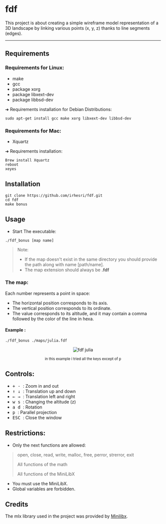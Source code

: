 # fdf
This project is about creating a simple wireframe model representation of a 3D landscape by linking various points (x, y, z) thanks to line segments (edges).
___
## Requirements
### Requirements for Linux:
* make
* gcc
* package xorg 
* package libxext-dev 
* package libbsd-dev

➜ Requirements installation for Debian Distributions:
``` shell
sudo apt-get install gcc make xorg libxext-dev libbsd-dev
```

### Requirements for Mac:
* Xquartz

➜ Requirements installation:
``` shell
Brew install Xquartz
reboot
xeyes
```

## Installation
``` shell
git clone https://github.com/irhesri/fdf.git
cd fdf
make bonus
```

## Usage
* Start The executable:
``` 
./fdf_bonus [map name]
```
>Note:
>* If the map doesn't exist in the same directory you should provide the path along with name [path/name].
>* The map extension should always be **.fdf**

### The map:
Each number represents a point in space:
 * The horizontal position corresponds to its axis.
 * The vertical position corresponds to its ordinate.
 * The value corresponds to its altitude, and it may contain a comma followed by the color of the line in hexa.

#### Example :

``` shell
./fdf_bonus ./maps/julia.fdf
```

<div align="center">
  
  ![fdf julia](./maps/readme/julia.gif)
  
   
  <sup> in this example i tried all the keys except of <kbd> p </kbd> </sup>
</div>

## Controls:
* <kbd> + </kbd> <kbd> - </kbd> : Zoom in and out
* <kbd> ↑ </kbd> <kbd> ↓ </kbd> : Translation up and down
* <kbd> ← </kbd> <kbd> → </kbd> : Translation left and right 
* <kbd> w </kbd> <kbd> s </kbd> : Changing the altitude (z)
* <kbd> a </kbd> <kbd> d </kbd> : Rotation
* <kbd> p </kbd> : Parallel projection
* <kbd> ESC </kbd> : Close the window

## Restrictions:
* Only the next functions are allowed:
>open, close, read, write, malloc, free, perror, strerror, exit
>
>All functions of the math
>
>All functions of the MiniLibX
* You must use the MiniLibX.
* Global variables are forbidden.

## Credits
The mlx library used in the project was provided by [Minilibx](https://github.com/42Paris/minilibx-linux).
